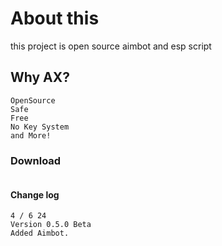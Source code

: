 # About this
this project is open source aimbot and esp script

## Why AX?
```
OpenSource
Safe
Free
No Key System
and More!
```
### Download

```

```

#### Change log
```
4 / 6 24
Version 0.5.0 Beta
Added Aimbot.
```
